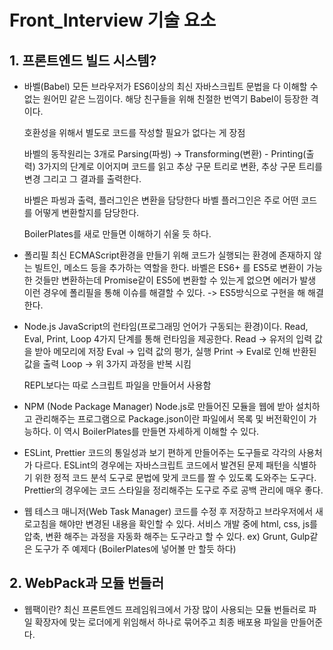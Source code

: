# Front_Interview 기술 요소

## 1. 프론트엔드 빌드 시스템?
 - 바벨(Babel)
    모든 브라우저가 ES6이상의 최신 자바스크립트 문법을 다 이해할 수 없는 원어민 같은 느낌이다.
    해당 친구들을 위해 친절한 번역기 Babel이 등장한 격이다.

    호환성을 위해서 별도로 코드를 작성할 필요가 없다는 게 장점

    바벨의 동작원리는 3개로
    Parsing(파씽) -> Transforming(변환) - Printing(출력) 3가지의 단계로 이어지며
    코드를 읽고 추상 구문 트리로 변환, 추상 구문 트리를 변경 그리고 그 결과를 출력한다.

    바벨은 파씽과 출력, 플러그인은 변환을 담당한다
    바벨 플러그인은 주로 어떤 코드를 어떻게 변환할지를 담당한다.

    BoilerPlates를 새로 만들면 이해하기 쉬울 듯 하다.

 - 폴리필
  최신 ECMAScript환경을 만들기 위해 코드가 실행되는 환경에 존재하지 않는 빌트인, 메소드 등을 추가하는 역할을 한다.
  바벨은 ES6+ 를 ES5로 변환이 가능한 것들만 변환하는데 Promise같이 ES5에 변환할 수 있는게 없으면 에러가 발생
  이런 경우에 폴리필을 통해 이슈를 해결할 수 있다. -> ES5방식으로 구현을 해 해결한다.

 - Node.js
  JavaScript의 런타임(프로그래밍 언어가 구동되는 환경)이다.
  Read, Eval, Print, Loop 4가지 단계를 통해 런타임을 제공한다.
   Read -> 유저의 입력 값을 받아 메모리에 저장
   Eval -> 입력 값의 평가, 실행
   Print -> Eval로 인해 반환된 값을 출력
   Loop -> 위 3가지 과정을 반복 시킴

   REPL보다는 따로 스크립트 파일을 만들어서 사용함

  - NPM (Node Package Manager)
   Node.js로 만들어진 모듈을 웹에 받아 설치하고 관리해주는 프로그램으로
   Package.json이란 파일에서 목록 및 버전확인이 가능하다.
   이 역시 BoilerPlates를 만들면 자세하게 이해할 수 있다.

  - ESLint, Prettier
   코드의 통일성과 보기 편하게 만들어주는 도구들로 각각의 사용처가 다르다.
   ESLint의 경우에는 자바스크립트 코드에서 발견된 문제 패턴을 식별하기 위한 정적 코드 분석 도구로 문법에 맞게 코드를 짤 수 있도록 도와주는 도구다.
   Prettier의 경우에는 코드 스타일을 정리해주는 도구로 주로 공백 관리에 매우 좋다.

  - 웹 테스크 매니저(Web Task Manager)
   코드를 수정 후 저장하고 브라우저에서 새로고침을 해야만 변경된 내용을 확인할 수 있다. 서비스 개발 중에 html, css, js를 압축, 변환 해주는 과정을 자동화 해주는 도구라고 할 수 있다.
   ex) Grunt, Gulp같은 도구가 주 예제다 (BoilerPlates에 넣어볼 만 할듯 하다)


## 2. WebPack과 모듈 번들러
  - 웹팩이란?
   최신 프론트엔드 프레임워크에서 가장 많이 사용되는 모듈 번들러로 파일 확장자에 맞는 로더에게 위임해서 하나로 묶어주고 최종 배포용 파일을 만들어준다. <script /> 태그가 여러개 있을 경우 순서 보장이 매우 중요하기에 이런 과정도 Webpack에서 처리를 해준다.

  - 모듈 번들러란
   Module Bundler란 웹 애플리케이션을 구성하는 자원(HTML, CSS, JS, Image등)을 모두 각각의 모듈로 보고 이를 조합해 병합된 하나의 결과물로 만들어주는 도구
 
  - Module이란
   프로그래밍 관점에서 특정 기능을 갖는 작은 코드 단위로 키보드를 예로 들면 키를 눌러 키를 입력하는 기능을 가진 키보드라는 파일로 관리하는 하나의 모듈이 된다.
   웹팩에서 이 모듈은 웹 애플리케이션을 구성하는 모든 자원을 의미한다.
 
  - Module Bundling이란?
   웹 애플리케이션을 구성하는 몇십, 몇백개의 자원들을 하나의 파일로 병합, 압축해주는 동작을 모듈 번들링이라고 한다.
   과정은 빌드 -> 번들링 -> 변환 이 3개를 통틀어 모듈 번들링이라고 정의한다


## 3. 브라우저 동작 과정
 - 브라우저의 주요 구성 요소
  
 ![95xfCs0](https://user-images.githubusercontent.com/29947636/147730386-77a66b2a-e224-4d96-a664-14687d17d343.png)
 
  1. 사용자 인터페이스: 요청한 페이지를 보여주는 창을 제외한 나머지 모든 부분
  2. 브라우저 엔진: 사용자 인터페이스와 엔진 사이의 동작 제어
  3. 렌더링 엔진: 요청한 컨텐츠 표시 - HTML을 요청 시 HTML과 CSS를 파싱하여 표시해 줌
  4. 통신: HTTP 요청과 같은 네트워크 호출에 사용하며 플랫폼이 독립적이고 각 플랫폼 하부에서 실행된다.
  5. UI 백엔드: 콤보 박스와 창 같은 기본적인 장치를 그림. 플랫폼에서 명시하지 않은 일반적인 인터페이스로서 OS 사용자 인터페이스 체계를 사용.
  6. 자료 저장소: 모든 종류의 자원을 하드 디스크에 저장
  7. 자바스크립트 해석기

 - 브라우저 렌더링 과정
  기본적으로 트리 구조를 사용하게 됨
   1. HTML 마크업을 처리해 DOM(Document Object Model)을 생성한다
   2. CSS 마크업을 처리해 CSSOM(CSS Object Model)을 생성한다.
   3. DOM트리와 CSSOM 트리를 결합해 렌더링 트리를 생성한다
   4. 렌더링 트리를 배치해 각 노드에 대해 화면에서의 정확한 위치와 크기를 계산한다.
   5. 렌더 트리를 그려 UI 백엔드에서 렌더링 트리의 각 노드를 가로지르며 렌더링 한다.

  해당 과정들은 전부 점진적으로 진행되는 것이 특징이다. 렌더링 엔진은 모든 HTML을 파싱할 떄 까지 기다리지 않고 배치와 그리기 과정을 시작해 네트워크로부터 나머지 내용이 전송되기를 기다리는 동시에 받은 내용의 일부를 먼저 화면에 표시한다.
  
  - attribute와 property
   attribute: HTML 마크업 요소에서 추가적인 정보를 저장할 때 사용하는 방식인데 주로 key="value" 방식으로 이용이 된다. <div class="test"></div>일 경우에 "test"라는 attribute를 가지고 있게 되는 것이다.
   property: attribute에 대해 HTML DOM트리안에서의 표현이 되며 전의 div를 예시로 하게 될때 "test"라는 attribute는 className이라는 property라는 것을 가지게 된다
 
## 4. 프론트엔드 성능 최적화
 - 페이지 로드 최적화
  1. 블록 차단 리소스 최적화: HTML 파싱 할 때 css나 js를 만나게 되면 HTML파싱을 중단하고 해당 파일을 파싱, 다운로드 후 실행이 되는데 이 과정이 블록 차단 리소스라고 한다. 해당 문제를 방지하기 위해 CSS는 head태그 안에 import를 하고 js는 body 맨 하단에 위치해 해당 블록 차단을 최소화 할 수 있다.
  2. 리소스 용량을 줄이기: JS의 경우에는 필요한 부분만 import하는 것, 불 필요한 코드는 제거, tab size는 2칸으로, 압축 및 난독화로 용량을 최소화하는 방식을 사용하고, css는 간결한 selector, 공통 스타일은 class로 정의해 사용, 이미지는 png보다 jpg, jpeg를 사용하는 방식을 이용한다.
    

## 5. Virtual DOM이란
 - DOM은 객체들을 통해 구조화된 문서를 표현하는 방법으로 트리 형태로 구성되어 특정 노드를 검색, 수정, 제거가 가능합니다. 브라우저 동작은 레이아웃을 구성, 색상 변경 등을 진행하는데 속도가 느려지는데 해당 작업을 가상화해 미리 처리한 다음 한번에 적용하는 방법이 Virtual DOM이라는 것이다.
 - SPA(Single Page Application)의 경우 DOM 조작이 많이 발생하는데 이렇게되면 위 동작이 수십번 반복된다. 즉 변화를 적용하기위해 브라우저가 많이 연산해야한다는 소리고, 전체적인 프로세스를 비효율적으로 만듭니다.
 - VirtualDOM은 VDOM에 먼저 그리고 변화가 생기면 그 변경을 반영하는 방식을 채택해 여러번 반복 과정을 거치지 않게 만들어 연산 횟수를 줄여주는 것이라고 할 수 있다.

 즉 Virtual DOM은 DOM을 추상화한 객체로 DOM의 상태를 먼저 저장해 두고, DOM에 변경이 있을 때만 변경한다. 이를 사용함으로써 DOM의 변경이 일어날 때마다 DOM을 다시 그리는 연산횟수를 줄일 수 있고, 어떤게 변경되고 되지않았는지를 자동으로 파악해주는 장점이 있다.


## 6. 웹 접근성과 시멘틱 마크업 그리고 검색엔진
 - 웹 접근성이란 장애인이나 고령자 분들도 우리처럼 같이 웹을 이용할 수 있게 보장해주는 방식으로 시멘틱 마크업을 통해 의미를 잘 전달해주는 역할을 해줘야한다.
 - header, footer, main, section, article, h1, ul, li, nav를 각각의 의미에 맞게 사용해 코드의 가독성과 화면 판독기로 페이지를 탐색 시 시멘틱 마크업이 푯말로 적용되며, 검색엔진에서는 시멘틱 태그가 중요한 키워드로 간주, 검색엔진에 매우 유리해진다
 - 일반적인 SPA(Single Page Application)은 한번에 자바스크립트 형식으로 불러와 구글이 아닌 다른 네이버나 다음은 인식을 잘 못하는 문제가 있어 Next.js같은 Server Side Rendering을 이용해 검색엔진을 최적화 하거나 시멘틱 마크업으로 표시하는 문제로 해결하고 있다.  


## 7. 함수형 프로그래밍
 - 소프트웨어가 점점 커지면서 복잡하게 엉킨 스파게티 코드를 유지보수 하는 것에 어려움이 생겨 거의 모든 것을 함수로 나눠 문제를 해결하는 기법으로 가독성을 높이고 유지보수를 용이하게 한다.

## 8. Import & Require
 - require은 commonJS에서 사용하는 모듈을 가져올 때 사용한다. 명시적인 선언이 아닌 내보낼 객체마다 선언을 해줘야함
 - require를 대채할 import는 ES6문법부터 사용하기 시작한 방법으로 명시적인 선언들이 가능해졌다.
